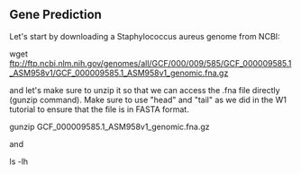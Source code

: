## Gene Prediction ##

Let's start by downloading a Staphylococcus aureus genome from NCBI:

wget ftp://ftp.ncbi.nlm.nih.gov/genomes/all/GCF/000/009/585/GCF_000009585.1_ASM958v1/GCF_000009585.1_ASM958v1_genomic.fna.gz

and let's make sure to unzip it so that we can access the .fna file directly (gunzip command). 
Make sure to use "head" and "tail" as we did in the W1 tutorial to ensure that the file is in FASTA format.

gunzip  GCF_000009585.1_ASM958v1_genomic.fna.gz

and

ls -lh

